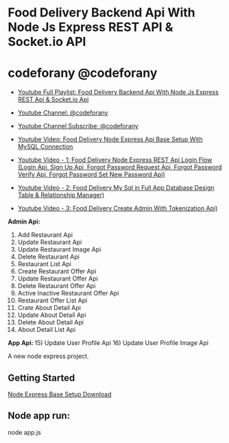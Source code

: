# Food Delivery Backend Api With Node Js Express REST API & Socket.io API 

# codeforany @codeforany

- [Youtube Full Playlist: Food Delivery Backend Api With Node Js Express REST Api & Socket.io Api ](https://www.youtube.com/playlist?list=PLzcRC7PA0xWR8hUMwl6PTxJSkwpP4O36X)
- [Youtube Channel: @codeforany](https://www.youtube.com/channel/UCdQTp9wRK5vAOlEQZf9PHSg)
- [Youtube Channel Subscribe: @codeforany](https://www.youtube.com/channel/UCdQTp9wRK5vAOlEQZf9PHSg?sub_confirmation=1)


- [Youtube Video: Food Delivery Node Express Api Base Setup With MySQL Connection](https://youtu.be/kmcd231SVIo)
- [Youtube Video - 1: Food Delivery Node Express REST Api Login Flow (Login Api, Sign Up Api, Forgot Password Request Api, Forgot Password Verify Api, Forgot Password Set New Password Api) ](https://youtu.be/2-OXydrC9IY)

- [Youtube Video - 2: Food Delivery My Sql in Full App Database Design Table & Relationship Manager) ](https://youtu.be/axkwWDo1o-s)

- [Youtube Video - 3: Food Delivery Create Admin With Tokenization Api) ](https://youtu.be/M7OkuJI47OY)

<b> Admin Api: </b>
1) Add Restaurant Api
2) Update Restaurant Api
3) Update Restaurant Image Api
4) Delete Restaurant Api
5) Restaurant List Api
6) Create Restaurant Offer Api
7) Update Restaurant Offer Api
8) Delete Restaurant Offer Api
9) Active Inactive Restaurant Offer Api
10) Restaurant Offer List Api
11) Crate About Detail Api
12) Update About Detail Api
13) Delete About Detail Api
14) About Detail List Api

<b> App Api: </b>
15) Update User Profile Api
16) Update User Profile Image Api



A new node express project.
## Getting Started

[Node Express Base Setup Download](https://github.com/codeforany/node_express_api_base_setup_with-mysql-socket-io-connection)


## Node app run:
node app.js